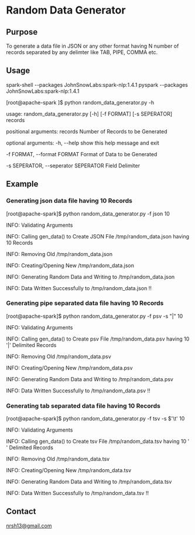 # Random Data Generator

## Purpose

To generate a data file in JSON or any other format having N number of records separated by any delimter like TAB, PIPE, COMMA etc.

## Usage

spark-shell --packages JohnSnowLabs:spark-nlp:1.4.1
pyspark --packages JohnSnowLabs:spark-nlp:1.4.1

[root@apache-spark ]$ python random_data_generator.py -h

usage: random_data_generator.py [-h] [-f FORMAT] [-s SEPERATOR] records

positional arguments:
  records               Number of Records to be Generated

optional arguments:
  -h, --help            show this help message and exit
  
  -f FORMAT, --format FORMAT
                        Format of Data to be Generated
                        
  -s SEPERATOR, --seperator SEPERATOR
                        Field Delimiter

## Example

### Generating json data file having 10 Records

[root@apache-spark]$ python random_data_generator.py -f json 10

INFO: Validating Arguments

INFO: Calling gen_data() to Create JSON File /tmp/random_data.json having 10 Records

INFO: Removing Old /tmp/random_data.json

INFO: Creating/Opening New /tmp/random_data.json

INFO: Generating Random Data and Writing to /tmp/random_data.json

INFO: Data Written Successfully to /tmp/random_data.json !!


### Generating pipe separated data file having 10 Records

[root@apache-spark]$ python random_data_generator.py -f psv -s "|" 10

INFO: Validating Arguments

INFO: Calling gen_data() to Create psv File /tmp/random_data.psv having 10 '|' Delimited Records

INFO: Removing Old /tmp/random_data.psv

INFO: Creating/Opening New /tmp/random_data.psv

INFO: Generating Random Data and Writing to /tmp/random_data.psv

INFO: Data Written Successfully to /tmp/random_data.psv !!


### Generating tab separated data file having 10 Records

[root@apache-spark]$ python random_data_generator.py -f tsv -s $'\t' 10

INFO: Validating Arguments

INFO: Calling gen_data() to Create tsv File /tmp/random_data.tsv having 10 '    ' Delimited Records

INFO: Removing Old /tmp/random_data.tsv

INFO: Creating/Opening New /tmp/random_data.tsv

INFO: Generating Random Data and Writing to /tmp/random_data.tsv

INFO: Data Written Successfully to /tmp/random_data.tsv !!


## Contact

nrsh13@gmail.com

